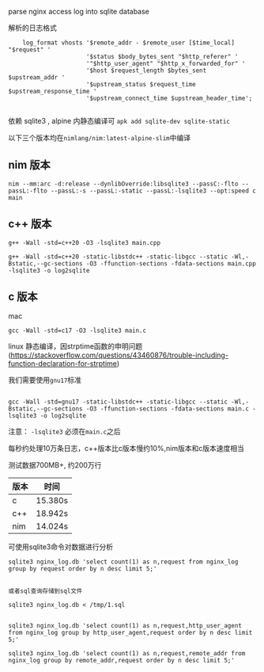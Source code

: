 

parse nginx access log into sqlite database

解析的日志格式
```
    log_format vhosts '$remote_addr - $remote_user [$time_local] "$request" '
                      '$status $body_bytes_sent "$http_referer" '
                      '"$http_user_agent" "$http_x_forwarded_for" '
                      '$host $request_length $bytes_sent $upstream_addr '
                      '$upstream_status $request_time $upstream_response_time '
                      '$upstream_connect_time $upstream_header_time';


```

依赖 sqlite3 , alpine 内静态编译可 `apk add sqlite-dev sqlite-static`

以下三个版本均在`nimlang/nim:latest-alpine-slim`中编译

## nim 版本

```
nim --mm:arc -d:release --dynlibOverride:libsqlite3 --passC:-flto --passL:-flto --passL:-s --passL:-static --passL:-lsqlite3 --opt:speed c main
```


## c++ 版本


```
g++ -Wall -std=c++20 -O3 -lsqlite3 main.cpp

g++ -Wall -std=c++20 -static-libstdc++ -static-libgcc --static -Wl,-Bstatic,--gc-sections -O3 -ffunction-sections -fdata-sections main.cpp -lsqlite3 -o log2sqlite
```

## c 版本


mac
```
gcc -Wall -std=c17 -O3 -lsqlite3 main.c
```

linux 静态编译，因strptime函数的申明问题(https://stackoverflow.com/questions/43460876/trouble-including-function-declaration-for-strptime)

我们需要使用`gnu17`标准
```

gcc -Wall -std=gnu17 -static-libstdc++ -static-libgcc --static -Wl,-Bstatic,--gc-sections -O3 -ffunction-sections -fdata-sections main.c -lsqlite3 -o log2sqlite

```

注意： `-lsqlite3` 必须在`main.c`之后


每秒约处理10万条日志，c++版本比c版本慢约10%,nim版本和c版本速度相当


测试数据700MB+, 约200万行

| 版本  | 时间  |
| ------ | ------    |
| c     | 15.380s    |
| c++   | 18.942s    |
| nim   | 14.024s    |

可使用sqlite3命令对数据进行分析

```
sqlite3 nginx_log.db 'select count(1) as n,request from nginx_log group by request order by n desc limit 5;'


或者sql查询存储到sql文件

sqlite3 nginx_log.db < /tmp/1.sql 


sqlite3 nginx_log.db 'select count(1) as n,request,http_user_agent from nginx_log group by http_user_agent,request order by n desc limit 5;'

sqlite3 nginx_log.db 'select count(1) as n,request,remote_addr from nginx_log group by remote_addr,request order by n desc limit 5;'

```
